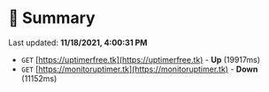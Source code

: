 # 📖 Summary
Last updated: **11/18/2021, 4:00:31 PM**

- `GET` [https://uptimerfree.tk](https://uptimerfree.tk) - **Up** (19917ms)
- `GET` [https://monitoruptimer.tk](https://monitoruptimer.tk) - **Down** (11152ms)
